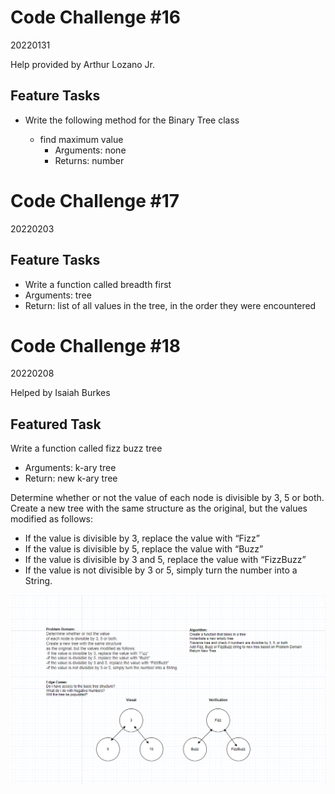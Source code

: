 # Code Challenge #16

20220131

Help provided by Arthur Lozano Jr.

## Feature Tasks

- Write the following method for the Binary Tree class

  - find maximum value
    - Arguments: none
    - Returns: number

# Code Challenge #17

20220203

## Feature Tasks

- Write a function called breadth first
- Arguments: tree
- Return: list of all values in the tree, in the order they were encountered

# Code Challenge #18

20220208

Helped by Isaiah Burkes

## Featured Task

Write a function called fizz buzz tree

- Arguments: k-ary tree
- Return: new k-ary tree

Determine whether or not the value of each node is divisible by 3, 5 or both. Create a new tree with the same structure as the original, but the values modified as follows:

- If the value is divisible by 3, replace the value with “Fizz”
- If the value is divisible by 5, replace the value with “Buzz”
- If the value is divisible by 3 and 5, replace the value with “FizzBuzz”
- If the value is not divisible by 3 or 5, simply turn the number into a String.

![White Board](CC18Pic1.png)
